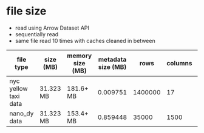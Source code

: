 # file size

* read using Arrow Dataset API
* sequentially read
* same file read 10 times with caches cleaned in between

| file type                  | size (MB)    | memory size (MB) |  metadata size (MB)  |  rows    | columns | cells     | row groups | time (s)           |
| -------------------------- | ------------ | ---------------- |---|--------- | ------- | --------- | ---------- | ------------------ |
| nyc yellow taxi data       | 31.323 MB    | 181.6+ MB        | 0.009751 | 1400000  | 17      |  23800000 |     1      | 16.469784259796143 |
| nano_dy data               | 31.323 MB    | 153.4+ MB        | 0.859448 | 35000    | 1500    |  52500000 |     1      | 59.270118951797485 |

<!-- 
## rados parquet
| file type   | size (bytes) | rows    | columns | row groups | time (to read 10 files sequentially) (s) |
| ----------- | ------------ | ------- | -------- | --------| ------- |
| nyc         | 31323488     | 1400000 | 17 | 1 | 28.65650987625122 |
| hep         | 31329253     | 35000   | 1500 | 1 | 82.20097994804382 |
 -->
